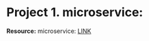 # Project 1. microservice:

**Resource:** microservice: <a href="https://github.com/saha-rajdeep/serverless-lab">LINK</a>
